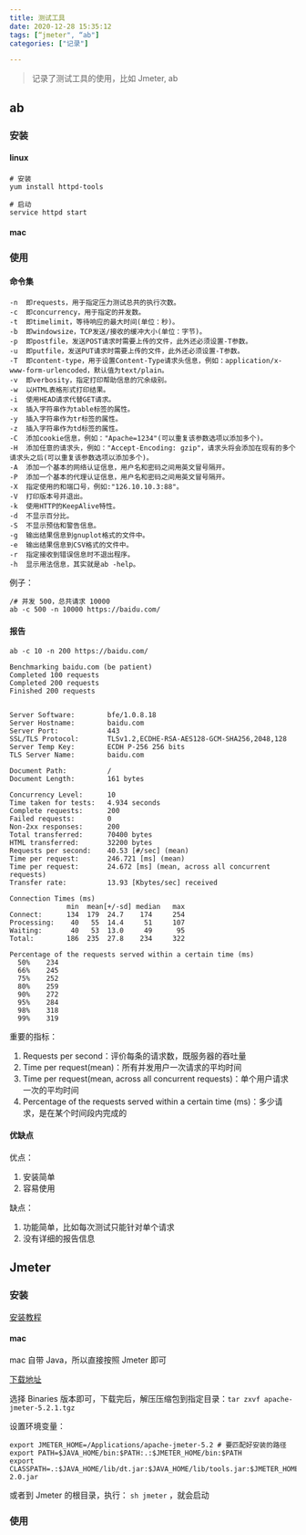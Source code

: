 ```yaml
---
title: 测试工具
date: 2020-12-28 15:35:12
tags: [“jmeter", “ab"]
categories: ["记录"]

---
```


> 记录了测试工具的使用，比如 Jmeter, ab



## ab

### 安装

#### linux

```shell
# 安装
yum install httpd-tools

# 启动
service httpd start
```



#### mac



### 使用

#### 命令集

```shell
-n	即requests，用于指定压力测试总共的执行次数。
-c	即concurrency，用于指定的并发数。
-t	即timelimit，等待响应的最大时间(单位：秒)。
-b	即windowsize，TCP发送/接收的缓冲大小(单位：字节)。
-p	即postfile，发送POST请求时需要上传的文件，此外还必须设置-T参数。
-u	即putfile，发送PUT请求时需要上传的文件，此外还必须设置-T参数。
-T	即content-type，用于设置Content-Type请求头信息，例如：application/x-www-form-urlencoded，默认值为text/plain。
-v	即verbosity，指定打印帮助信息的冗余级别。
-w	以HTML表格形式打印结果。
-i	使用HEAD请求代替GET请求。
-x	插入字符串作为table标签的属性。
-y	插入字符串作为tr标签的属性。
-z	插入字符串作为td标签的属性。
-C	添加cookie信息，例如："Apache=1234"(可以重复该参数选项以添加多个)。
-H	添加任意的请求头，例如："Accept-Encoding: gzip"，请求头将会添加在现有的多个请求头之后(可以重复该参数选项以添加多个)。
-A	添加一个基本的网络认证信息，用户名和密码之间用英文冒号隔开。
-P	添加一个基本的代理认证信息，用户名和密码之间用英文冒号隔开。
-X	指定使用的和端口号，例如:"126.10.10.3:88"。
-V	打印版本号并退出。
-k	使用HTTP的KeepAlive特性。
-d	不显示百分比。
-S	不显示预估和警告信息。
-g	输出结果信息到gnuplot格式的文件中。
-e	输出结果信息到CSV格式的文件中。
-r	指定接收到错误信息时不退出程序。
-h	显示用法信息，其实就是ab -help。
```



例子：

```shell
/# 并发 500，总共请求 10000
ab -c 500 -n 10000 https://baidu.com/
```



#### 报告

```shell
ab -c 10 -n 200 https://baidu.com/ 

Benchmarking baidu.com (be patient)
Completed 100 requests
Completed 200 requests
Finished 200 requests


Server Software:        bfe/1.0.8.18
Server Hostname:        baidu.com
Server Port:            443
SSL/TLS Protocol:       TLSv1.2,ECDHE-RSA-AES128-GCM-SHA256,2048,128
Server Temp Key:        ECDH P-256 256 bits
TLS Server Name:        baidu.com

Document Path:          /
Document Length:        161 bytes

Concurrency Level:      10
Time taken for tests:   4.934 seconds
Complete requests:      200
Failed requests:        0
Non-2xx responses:      200
Total transferred:      70400 bytes
HTML transferred:       32200 bytes
Requests per second:    40.53 [#/sec] (mean)
Time per request:       246.721 [ms] (mean)
Time per request:       24.672 [ms] (mean, across all concurrent requests)
Transfer rate:          13.93 [Kbytes/sec] received

Connection Times (ms)
              min  mean[+/-sd] median   max
Connect:      134  179  24.7    174     254
Processing:    40   55  14.4     51     107
Waiting:       40   53  13.0     49      95
Total:        186  235  27.8    234     322

Percentage of the requests served within a certain time (ms)
  50%    234
  66%    245
  75%    252
  80%    259
  90%    272
  95%    284
  98%    318
  99%    319

```

重要的指标：

1. Requests per second：评价每条的请求数，既服务器的吞吐量
2. Time per request(mean)：所有并发用户一次请求的平均时间
3. Time per request(mean, across all concurrent requests)：单个用户请求一次的平均时间
4. Percentage of the requests served within a certain time (ms)：多少请求，是在某个时间段内完成的



#### 优缺点

优点：

1. 安装简单
2. 容易使用

缺点：

1. 功能简单，比如每次测试只能针对单个请求
2. 没有详细的报告信息



## Jmeter

### 安装

[安装教程](https://www.jianshu.com/p/86d748617ba5)

#### mac

mac 自带 Java，所以直接按照 Jmeter 即可

[下载地址](http://jmeter.apache.org/download_jmeter.cgi)

选择 Binaries 版本即可，下载完后，解压压缩包到指定目录：`tar zxvf apache-jmeter-5.2.1.tgz`

设置环境变量：

```shell
export JMETER_HOME=/Applications/apache-jmeter-5.2 # 要匹配好安装的路径
export PATH=$JAVA_HOME/bin:$PATH:.:$JMETER_HOME/bin:$PATH
export CLASSPATH=.:$JAVA_HOME/lib/dt.jar:$JAVA_HOME/lib/tools.jar:$JMETER_HOME/lib/ext/ApacheJMeter_core.jar:$JMETER_HOME/lib/jorphan.jar:$JMETER_HOME/lib/logkit-2.0.jar
```

或者到 Jmeter 的根目录，执行： `sh jmeter` ，就会启动



### 使用



